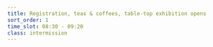 ```yaml
---
title: Registration, teas & coffees, table-top exhibition opens
sort_order: 1
time_slot: 08:30 - 09:20
class: intermission
---
```

